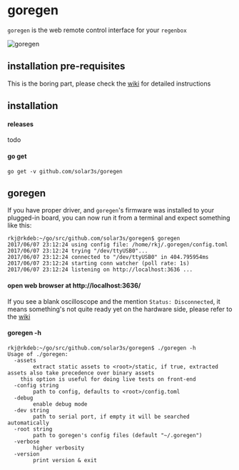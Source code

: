 goregen
=======

`goregen` is the web remote control interface for your `regenbox`

![goregen](https://cloud.githubusercontent.com/assets/1699009/26520906/429cb2ca-42dc-11e7-948a-8e51deb05e38.png)

installation pre-requisites
---------------------------

This is the boring part, please check the [wiki][1] for detailed instructions  

installation
------------

#### releases

todo

#### go get

`go get -v github.com/solar3s/goregen`

goregen
-------

If you have proper driver, and `goregen`'s firmware was installed to your plugged-in board, you can now run 
it from a terminal and expect something like this:

```
rkj@rkdeb:~/go/src/github.com/solar3s/goregen$ goregen
2017/06/07 23:12:24 using config file: /home/rkj/.goregen/config.toml
2017/06/07 23:12:24 trying "/dev/ttyUSB0"...
2017/06/07 23:12:24 connected to "/dev/ttyUSB0" in 404.795954ms
2017/06/07 23:12:24 starting conn watcher (poll rate: 1s)
2017/06/07 23:12:24 listening on http://localhost:3636 ...

```

#### open web browser at http://localhost:3636/

If you see a blank oscilloscope and the mention `Status: Disconnected`, it means something's not quite ready yet on the
hardware side, please refer to the [wiki][1]

#### goregen -h
```
rkj@rkdeb:~/go/src/github.com/solar3s/goregen$ ./goregen -h
Usage of ./goregen:
  -assets
    	extract static assets to <root>/static, if true, extracted assets also take precedence over binary assets
	this option is useful for doing live tests on front-end
  -config string
    	path to config, defaults to <root>/config.toml
  -debug
    	enable debug mode
  -dev string
    	path to serial port, if empty it will be searched automatically
  -root string
    	path to goregen's config files (default "~/.goregen")
  -verbose
    	higher verbosity
  -version
    	print version & exit
```

[1]: https://github.com/solar3s/goregen/wiki
